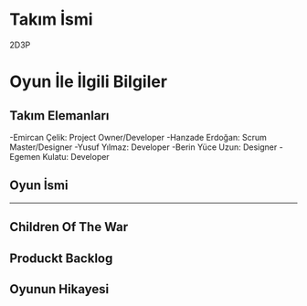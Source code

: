 # **Takım İsmi**
2D3P
# Oyun İle İlgili Bilgiler

## Takım Elemanları

-Emircan Çelik: Project Owner/Developer
-Hanzade Erdoğan: Scrum Master/Designer
-Yusuf Yılmaz: Developer
-Berin Yüce Uzun: Designer
-Egemen Kulatu: Developer

## Oyun İsmi
-------------------------------
Children Of The War
---------------------------------------------------------------


Produckt Backlog
---------------------------------------------------------------


Oyunun Hikayesi
---------------------------------------------------------------

